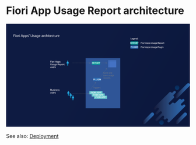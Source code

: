 # Fiori App Usage Report architecture

[![](res/arch.png)](res/arch.png)

See also: [Deployment](../FPS01/deployment/deployment.md)